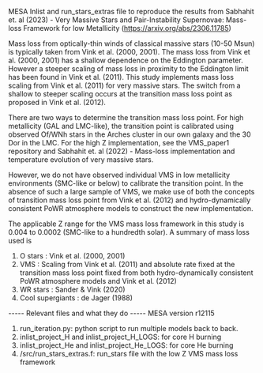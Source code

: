 MESA Inlist and run_stars_extras file to reproduce the results from Sabhahit et. al (2023) - Very Massive Stars and Pair-Instability Supernovae: Mass-loss Framework for low Metallicity (https://arxiv.org/abs/2306.11785)

Mass loss from optically-thin winds of classical massive stars (10-50 Msun) is typically taken from Vink et al. (2000, 2001). The mass loss from Vink et al. (2000, 2001) has a shallow dependence on the Eddington parameter. However a steeper scaling of mass loss in proximity to the Eddington limit has been found in Vink et al. (2011). This study implements mass loss scaling from Vink et al. (2011) for very massive stars. The switch from a shallow to steeper scaling occurs at the transition mass loss point as proposed in Vink et al. (2012).

There are two ways to determine the transition mass loss point. For high metallicity (GAL and LMC-like), the transition point is calibrated using observed Of/WNh stars in the Arches cluster in our own galaxy and the 30 Dor in the LMC. For the high Z implementation, see the VMS_paper1 repository and Sabhahit et. al (2022) - Mass-loss implementation and temperature evolution of very massive stars.

However, we do not have observed individual VMS in low metallicity environments (SMC-like or below) to calibrate the transition point. In the absence of such a large sample of VMS, we make use of both the concepts of transition mass loss point from Vink et al. (2012) and hydro-dynamically consistent PoWR atmosphere models to construct the new implementation. 

The applicable Z range for the VMS mass loss framework in this study is 0.004 to 0.0002 (SMC-like to a hundredth solar). A summary of mass loss used is
1. O stars : Vink et al. (2000, 2001)
2. VMS : Scaling from Vink et al. (2011) and absolute rate fixed at the transition mass loss point fixed from both hydro-dynamically consistent PoWR atmosphere models and Vink et al. (2012)
3. WR stars : Sander & Vink (2020)
4. Cool supergiants : de Jager (1988)

----- Relevant files and what they do -----
MESA version r12115
1. run_iteration.py: python script to run multiple models back to back. 
2. inlist_project_H and inlist_project_H_LOGS: for core H burning
3. inlist_project_He and inlist_project_He_LOGS: for core He burning
4. /src/run_stars_extras.f: run_stars file with the low Z VMS mass loss framework

